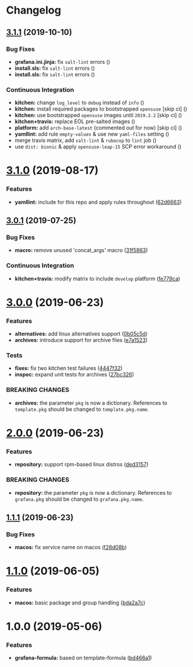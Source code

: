 # Changelog

## [3.1.1](https://github.com/saltstack-formulas/grafana-formula/compare/v3.1.0...v3.1.1) (2019-10-10)


### Bug Fixes

* **grafana.ini.jinja:** fix `salt-lint` errors ([](https://github.com/saltstack-formulas/grafana-formula/commit/909a3e6))
* **install.sls:** fix `salt-lint` errors ([](https://github.com/saltstack-formulas/grafana-formula/commit/4496044))
* **install.sls:** fix `salt-lint` errors ([](https://github.com/saltstack-formulas/grafana-formula/commit/dcb6ed7))


### Continuous Integration

* **kitchen:** change `log_level` to `debug` instead of `info` ([](https://github.com/saltstack-formulas/grafana-formula/commit/008d465))
* **kitchen:** install required packages to bootstrapped `opensuse` [skip ci] ([](https://github.com/saltstack-formulas/grafana-formula/commit/6b84248))
* **kitchen:** use bootstrapped `opensuse` images until `2019.2.2` [skip ci] ([](https://github.com/saltstack-formulas/grafana-formula/commit/7d0281a))
* **kitchen+travis:** replace EOL pre-salted images ([](https://github.com/saltstack-formulas/grafana-formula/commit/2caa46b))
* **platform:** add `arch-base-latest` (commented out for now) [skip ci] ([](https://github.com/saltstack-formulas/grafana-formula/commit/22d624b))
* **yamllint:** add rule `empty-values` & use new `yaml-files` setting ([](https://github.com/saltstack-formulas/grafana-formula/commit/8f2ba08))
* merge travis matrix, add `salt-lint` & `rubocop` to `lint` job ([](https://github.com/saltstack-formulas/grafana-formula/commit/fb65280))
* use `dist: bionic` & apply `opensuse-leap-15` SCP error workaround ([](https://github.com/saltstack-formulas/grafana-formula/commit/85b69bb))

# [3.1.0](https://github.com/saltstack-formulas/grafana-formula/compare/v3.0.1...v3.1.0) (2019-08-17)


### Features

* **yamllint:** include for this repo and apply rules throughout ([62d6663](https://github.com/saltstack-formulas/grafana-formula/commit/62d6663))

## [3.0.1](https://github.com/saltstack-formulas/grafana-formula/compare/v3.0.0...v3.0.1) (2019-07-25)


### Bug Fixes

* **macro:** remove unused 'concat_args' macro ([31f5863](https://github.com/saltstack-formulas/grafana-formula/commit/31f5863))


### Continuous Integration

* **kitchen+travis:** modify matrix to include `develop` platform ([fe779ca](https://github.com/saltstack-formulas/grafana-formula/commit/fe779ca))

# [3.0.0](https://github.com/saltstack-formulas/grafana-formula/compare/v2.0.0...v3.0.0) (2019-06-23)


### Features

* **alternatives:** add linux alternatives support ([0b05c5d](https://github.com/saltstack-formulas/grafana-formula/commit/0b05c5d))
* **archives:** introduce support for archive files ([e7a1523](https://github.com/saltstack-formulas/grafana-formula/commit/e7a1523))


### Tests

* **fixes:** fix two kitchen test failures ([4447f32](https://github.com/saltstack-formulas/grafana-formula/commit/4447f32))
* **inspec:** expand unit tests for archives ([27bc326](https://github.com/saltstack-formulas/grafana-formula/commit/27bc326))


### BREAKING CHANGES

* **archives:** the parameter `pkg` is now a dictionary. References
 to `template.pkg` should be changed to `template.pkg.name`.

# [2.0.0](https://github.com/saltstack-formulas/grafana-formula/compare/v1.1.1...v2.0.0) (2019-06-23)


### Features

* **repository:** support rpm-based linux distros ([ded3157](https://github.com/saltstack-formulas/grafana-formula/commit/ded3157))


### BREAKING CHANGES

* **repository:** the parameter `pkg` is now a dictionary. References
 to `grafana.pkg` should be changed to `grafana.pkg.name`.

## [1.1.1](https://github.com/saltstack-formulas/grafana-formula/compare/v1.1.0...v1.1.1) (2019-06-23)


### Bug Fixes

* **macos:** fix service name on macos ([f28d08b](https://github.com/saltstack-formulas/grafana-formula/commit/f28d08b))

# [1.1.0](https://github.com/saltstack-formulas/grafana-formula/compare/v1.0.0...v1.1.0) (2019-06-05)


### Features

* **macos:** basic package and group handling ([bda2a7c](https://github.com/saltstack-formulas/grafana-formula/commit/bda2a7c))

# 1.0.0 (2019-05-06)


### Features

* **grafana-formula:** based on template-formula ([bd466a1](https://github.com/alxwr/grafana-formula/commit/bd466a1))
